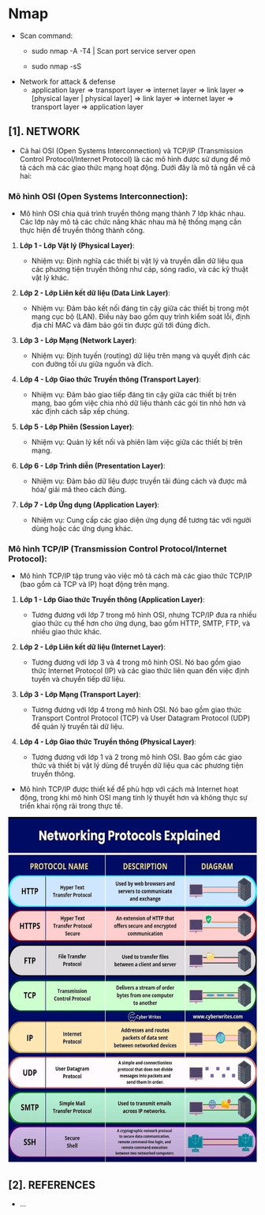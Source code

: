 # Nmap

- Scan command:
    * sudo nmap -A -T4 <ip> | Scan port service server open

    * sudo nmap -sS <ip>
- Network for attack & defense
  * application layer => transport layer => internet layer => link layer => [physical layer | physical layer] => link layer => internet layer => transport layer => application layer
 

## [1]. NETWORK

- Cả hai OSI (Open Systems Interconnection) và TCP/IP (Transmission Control Protocol/Internet Protocol) là các mô hình được sử dụng để mô tả cách mà các giao thức mạng hoạt động. Dưới đây là mô tả ngắn về cả hai:

### Mô hình OSI (Open Systems Interconnection):

- Mô hình OSI chia quá trình truyền thông mạng thành 7 lớp khác nhau. Các lớp này mô tả các chức năng khác nhau mà hệ thống mạng cần thực hiện để truyền thông thành công.

1. **Lớp 1 - Lớp Vật lý (Physical Layer)**:
   - Nhiệm vụ: Định nghĩa các thiết bị vật lý và truyền dẫn dữ liệu qua các phương tiện truyền thông như cáp, sóng radio, và các kỹ thuật vật lý khác.

2. **Lớp 2 - Lớp Liên kết dữ liệu (Data Link Layer)**:
   - Nhiệm vụ: Đảm bảo kết nối đáng tin cậy giữa các thiết bị trong một mạng cục bộ (LAN). Điều này bao gồm quy trình kiểm soát lỗi, định địa chỉ MAC và đảm bảo gói tin được gửi tới đúng đích.

3. **Lớp 3 - Lớp Mạng (Network Layer)**:
   - Nhiệm vụ: Định tuyến (routing) dữ liệu trên mạng và quyết định các con đường tối ưu giữa nguồn và đích.

4. **Lớp 4 - Lớp Giao thức Truyền thông (Transport Layer)**:
   - Nhiệm vụ: Đảm bảo giao tiếp đáng tin cậy giữa các thiết bị trên mạng, bao gồm việc chia nhỏ dữ liệu thành các gói tin nhỏ hơn và xác định cách sắp xếp chúng.

5. **Lớp 5 - Lớp Phiên (Session Layer)**:
   - Nhiệm vụ: Quản lý kết nối và phiên làm việc giữa các thiết bị trên mạng.

6. **Lớp 6 - Lớp Trình diễn (Presentation Layer)**:
   - Nhiệm vụ: Đảm bảo dữ liệu được truyền tải đúng cách và được mã hóa/ giải mã theo cách đúng.

7. **Lớp 7 - Lớp Ứng dụng (Application Layer)**:
   - Nhiệm vụ: Cung cấp các giao diện ứng dụng để tương tác với người dùng hoặc các ứng dụng khác.

### Mô hình TCP/IP (Transmission Control Protocol/Internet Protocol):

- Mô hình TCP/IP tập trung vào việc mô tả cách mà các giao thức TCP/IP (bao gồm cả TCP và IP) hoạt động trên mạng.

1. **Lớp 1 - Lớp Giao thức Truyền thông (Application Layer)**:
   - Tương đương với lớp 7 trong mô hình OSI, nhưng TCP/IP đưa ra nhiều giao thức cụ thể hơn cho ứng dụng, bao gồm HTTP, SMTP, FTP, và nhiều giao thức khác.

2. **Lớp 2 - Lớp Liên kết dữ liệu (Internet Layer)**:
   - Tương đương với lớp 3 và 4 trong mô hình OSI. Nó bao gồm giao thức Internet Protocol (IP) và các giao thức liên quan đến việc định tuyến và chuyển tiếp dữ liệu.

3. **Lớp 3 - Lớp Mạng (Transport Layer)**:
   - Tương đương với lớp 4 trong mô hình OSI. Nó bao gồm giao thức Transport Control Protocol (TCP) và User Datagram Protocol (UDP) để quản lý truyền tải dữ liệu.

4. **Lớp 4 - Lớp Giao thức Truyền thông (Physical Layer)**:
   - Tương đương với lớp 1 và 2 trong mô hình OSI. Bao gồm các giao thức và thiết bị vật lý dùng để truyền dữ liệu qua các phương tiện truyền thông.

- Mô hình TCP/IP được thiết kế để phù hợp với cách mà Internet hoạt động, trong khi mô hình OSI mang tính lý thuyết hơn và không thực sự triển khai rộng rãi trong thực tế.

<div style="text-align:center;">
    <img src="./img/Networking-Protocols.jpg" alt="Networking Protocols" width="700" height="700">
</div>


## [2]. REFERENCES
- ...

